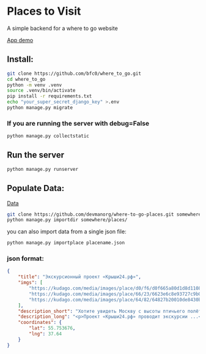 # Places to Visit

A simple backend for a where to go website

[App demo](https://bfc0.pythonanywhere.com/)

## Install:
```bash
git clone https://github.com/bfc0/where_to_go.git
cd where_to_go
python -m venv .venv
source .venv/bin/activate
pip install -r requirements.txt
echo "your_super_secret_django_key" >.env
python manage.py migrate
```

### If you are running the server with debug=False
```bash
python manage.py collectstatic
```

## Run the server
```bash
python manage.py runserver
```
## Populate Data:
[Data](https://github.com/devmanorg/where-to-go-places/tree/master)
```bash
git clone https://github.com/devmanorg/where-to-go-places.git somewhere
python manage.py importdir somewhere/places/
```

you can also import data from a single json file:
```bash
python manage.py importplace placename.json
```

### json format:
```json
{
    "title": "Экскурсионный проект «Крыши24.рф»",
    "imgs": [
        "https://kudago.com/media/images/place/d0/f6/d0f665a80d1d8d110826ba797569df02.jpg",
        "https://kudago.com/media/images/place/66/23/6623e6c8e93727c9b0bb198972d9e9fa.jpg",
        "https://kudago.com/media/images/place/64/82/64827b20010de8430bfc4fb14e786c19.jpg",
    ],
    "description_short": "Хотите увидеть Москву с высоты птичьего полёта?",
    "description_long": "<p>Проект «Крыши24.рф» проводит экскурсии ...</p>",
    "coordinates": {
        "lat": 55.753676,
        "lng": 37.64
    }
}
```


